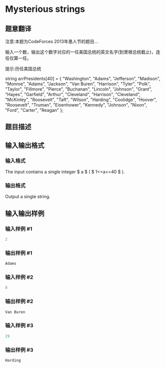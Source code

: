 # Mysterious strings

## 题意翻译

注意:本题为CodeForces 2013年愚人节的题目...

输入一个数，输出这个数字对应的一任美国总统的英文名字(到里根总统截止)，连任仅算一任。

提示:历任美国总统

string arrPresidents[40] = { "Washington", "Adams", "Jefferson", "Madison", "Monroe", "Adams", "Jackson", "Van Buren", "Harrison", "Tyler", "Polk", "Taylor", "Fillmore", "Pierce", "Buchanan", "Lincoln", "Johnson", "Grant", "Hayes", "Garfield", "Arthur", "Cleveland", "Harrison", "Cleveland", "McKinley", "Roosevelt", "Taft", "Wilson", "Harding", "Coolidge", "Hoover", "Roosevelt", "Truman", "Eisenhower", "Kennedy", "Johnson", "Nixon", "Ford", "Carter", "Reagan" }; 

## 题目描述

## 输入输出格式

### 输入格式

The input contains a single integer $ a $ ( $ 1<=a<=40 $ ).

### 输出格式

Output a single string.

## 输入输出样例

### 输入样例 #1

```cpp
2

```
### 输出样例 #1

```cpp
Adams

```
### 输入样例 #2

```cpp
8

```
### 输出样例 #2

```cpp
Van Buren

```
### 输入样例 #3

```cpp
29

```
### 输出样例 #3

```cpp
Harding

```
